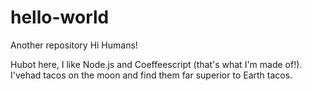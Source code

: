 # hello-world
Another repository
Hi Humans!

Hubot here, I like Node.js and Coeffeescript (that's what I'm made of!).
I'vehad tacos on the moon and find them far superior to Earth tacos.
